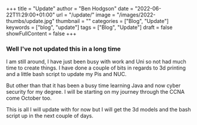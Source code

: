 +++
title = "Update"
author = "Ben Hodgson"
date = "2022-06-22T11:29:00+01:00"
url = "/update/"
image = "/images/2022-thumbs/update.jpg"
thumbnail = ""
categories = ["Blog", "Update"]
keywords = ["blog", "update"]
tags = ["Blog", "Update"]
draft = false
showFullContent = false
+++
<!--more-->

### Well I've not updated this in a long time

I am still around, I have just been busy with work and Uni so not had much time to create things. I have done a couple of bits in regards to 3d printing and a little bash script to update my Pis and NUC.

But other than that it has been a busy time learning Java and now cyber security for my degree. I will be starting on my journey through the CCNA come October too.

This is all I will update with for now but I will get the 3d models and the bash script up in the next couple of days.
